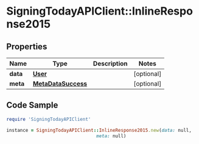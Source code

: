 # SigningTodayAPIClient::InlineResponse2015

## Properties

Name | Type | Description | Notes
------------ | ------------- | ------------- | -------------
**data** | [**User**](User.md) |  | [optional] 
**meta** | [**MetaDataSuccess**](MetaDataSuccess.md) |  | [optional] 

## Code Sample

```ruby
require 'SigningTodayAPIClient'

instance = SigningTodayAPIClient::InlineResponse2015.new(data: null,
                                 meta: null)
```


